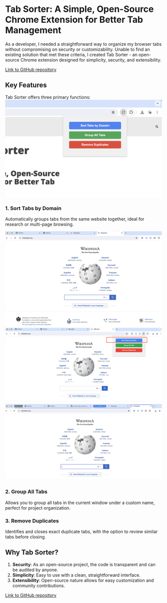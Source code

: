 # Tab Sorter: A Simple, Open-Source Chrome Extension for Better Tab Management
As a developer, I needed a straightforward way to organize my browser tabs without compromising on security or customizability. Unable to find an existing solution that met these criteria, I created Tab Sorter - an open-source Chrome extension designed for simplicity, security, and extensibility.

[Link to GitHub repository](https://github.com/deepmtch/chrome-tab-sorter)

## Key Features

Tab Sorter offers three primary functions:
![Before sorting](/assets/img/chrome-tab-sorter/overview.png)

### 1. Sort Tabs by Domain

Automatically groups tabs from the same website together, ideal for research or multi-page browsing.

![Before sorting](/assets/img/chrome-tab-sorter/before_sorting.png)
![Popup menu](/assets/img/chrome-tab-sorter/popup_menu.png)
![After sorting](/assets/img/chrome-tab-sorter/after_sorting.png)

### 2. Group All Tabs

Allows you to group all tabs in the current window under a custom name, perfect for project organization.

### 3. Remove Duplicates

Identifies and closes exact duplicate tabs, with the option to review similar tabs before closing.

## Why Tab Sorter?

1. **Security**: As an open-source project, the code is transparent and can be audited by anyone.
2. **Simplicity**: Easy to use with a clean, straightforward interface.
3. **Extensibility**: Open-source nature allows for easy customization and community contributions.

[Link to GitHub repository](https://github.com/deepmtch/chrome-tab-sorter)

